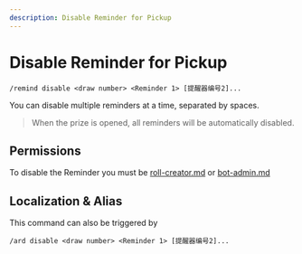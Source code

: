 ```yaml
---
description: Disable Reminder for Pickup
---
```


# Disable Reminder for Pickup

```
/remind disable <draw number> <Reminder 1> [提醒器编号2]...
```

You can disable multiple reminders at a time, separated by spaces.

> When the prize is opened, all reminders will be automatically disabled.

## Permissions

To disable the Reminder you must be [roll-creator.md](../permission/roll-creator.md "mention") or [bot-admin.md](../permission/bot-admin.md "mention")

## Localization & Alias

This command can also be triggered by

```
/ard disable <draw number> <Reminder 1> [提醒器编号2]...
```
